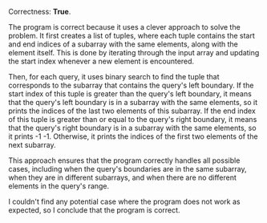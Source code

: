 Correctness: **True**.

The program is correct because it uses a clever approach to solve the problem. It first creates a list of tuples, where each tuple contains the start and end indices of a subarray with the same elements, along with the element itself. This is done by iterating through the input array and updating the start index whenever a new element is encountered.

Then, for each query, it uses binary search to find the tuple that corresponds to the subarray that contains the query's left boundary. If the start index of this tuple is greater than the query's left boundary, it means that the query's left boundary is in a subarray with the same elements, so it prints the indices of the last two elements of this subarray. If the end index of this tuple is greater than or equal to the query's right boundary, it means that the query's right boundary is in a subarray with the same elements, so it prints -1 -1. Otherwise, it prints the indices of the first two elements of the next subarray.

This approach ensures that the program correctly handles all possible cases, including when the query's boundaries are in the same subarray, when they are in different subarrays, and when there are no different elements in the query's range.

I couldn't find any potential case where the program does not work as expected, so I conclude that the program is correct.